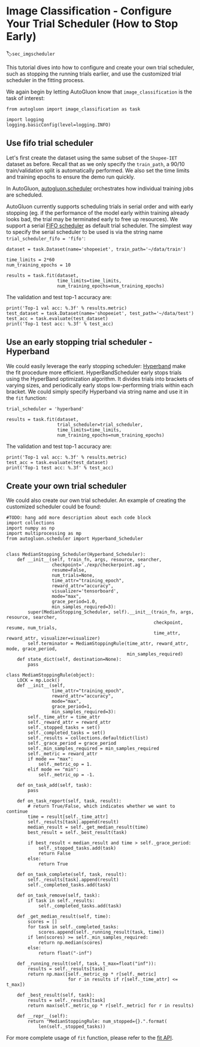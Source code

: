 # Image Classification - Configure Your Trial Scheduler (How to Stop Early)
:label:`sec_imgscheduler`

This tutorial dives into how to configure and create your own trial scheduler, such as stopping the running trials earlier, and use the customized trial scheduler in the fitting process.

We again begin by letting AutoGluon know that `image_classification` is the task of interest: 

```{.python .input}
from autogluon import image_classification as task

import logging
logging.basicConfig(level=logging.INFO)
```

## Use fifo trial scheduler

Let's first create the dataset using the same subset of the `Shopee-IET` dataset as before.
Recall that as we only specify the `train_path`, a 90/10 train/validation split is automatically performed.
We also set the time limits and training epochs to ensure the demo run quickly.

In AutoGluon, [autogluon.scheduler](../api/autogluon.scheduler.html) orchestrates how individual training jobs are scheduled.

AutoGluon currently supports scheduling trials in serial order and with early stopping (eg. if the performance of the model early within training already looks bad, the trial may be terminated early to free up resources).
We support a serial [FIFO scheduler](../api/autogluon.scheduler.html#autogluon.scheduler.FIFO_Scheduler) as default trial scheduler.
The simplest way to specify the serial scheduler to be used is via the string name `trial_scheduler_fifo = 'fifo'`:

```{.python .input}
dataset = task.Dataset(name='shopeeiet', train_path='~/data/train')

time_limits = 2*60
num_training_epochs = 10

results = task.fit(dataset,
                   time_limits=time_limits,
                   num_training_epochs=num_training_epochs)
```

The validation and test top-1 accuracy are:

```{.python .input}
print('Top-1 val acc: %.3f' % results.metric)
test_dataset = task.Dataset(name='shopeeiet', test_path='~/data/test')
test_acc = task.evaluate(test_dataset)
print('Top-1 test acc: %.3f' % test_acc)
```

## Use an early stopping trial scheduler - Hyperband

We could easily leverage the early stopping scheduler: [Hyperband](../api/autogluon.scheduler.html#autogluon.scheduler.Hyperband_Scheduler) make the fit procedure more efficient.
HyperBandScheduler early stops trials using the HyperBand optimization algorithm. It divides trials into brackets of varying sizes, and periodically early stops low-performing trials within each bracket.
We could simply specify Hyperband via string name and use it in the `fit` function:

```{.python .input}
trial_scheduler = 'hyperband'

results = task.fit(dataset,
                   trial_scheduler=trial_scheduler,
                   time_limits=time_limits,
                   num_training_epochs=num_training_epochs)
```

The validation and test top-1 accuracy are:

```{.python .input}
print('Top-1 val acc: %.3f' % results.metric)
test_acc = task.evaluate(test_dataset)
print('Top-1 test acc: %.3f' % test_acc)
```

## Create your own trial scheduler

We could also create our own trial scheduler. An example of creating the customized scheduler could be found:

```{.python .input}
#TODO: hang add more description about each code block
import collections
import numpy as np
import multiprocessing as mp
from autogluon.scheduler import Hyperband_Scheduler


class MedianStopping_Scheduler(Hyperband_Scheduler):
    def __init__(self, train_fn, args, resource, searcher,
                 checkpoint='./exp/checkerpoint.ag', 
                 resume=False,
                 num_trials=None,
                 time_attr="training_epoch",
                 reward_attr="accuracy",
                 visualizer='tensorboard',
                 mode="max",
                 grace_period=1.0,
                 min_samples_required=3):
        super(MedianStopping_Scheduler, self).__init__(train_fn, args, resource, searcher,
                                                       checkpoint, resume, num_trials,
                                                       time_attr, reward_attr, visualizer=visualizer)
        self.terminator = MediamStoppingRule(time_attr, reward_attr, mode, grace_period,
                                             min_samples_required)
    def state_dict(self, destination=None):
        pass

class MediamStoppingRule(object):
    LOCK = mp.Lock()
    def __init__(self,
                 time_attr="training_epoch",
                 reward_attr="accuracy",
                 mode="max",
                 grace_period=1,
                 min_samples_required=3):
        self._time_attr = time_attr
        self._reward_attr = reward_attr
        self._stopped_tasks = set()
        self._completed_tasks = set()
        self._results = collections.defaultdict(list)
        self._grace_period = grace_period
        self._min_samples_required = min_samples_required
        self._metric = reward_attr
        if mode == "max":
            self._metric_op = 1.
        elif mode == "min":
            self._metric_op = -1.
 
    def on_task_add(self, task):
        pass
 
    def on_task_report(self, task, result):
        # return True/False, which indicates whether we want to continue
        time = result[self._time_attr]
        self._results[task].append(result)
        median_result = self._get_median_result(time)
        best_result = self._best_result(task)
 
        if best_result < median_result and time > self._grace_period:
            self._stopped_tasks.add(task)
            return False
        else:
            return True

    def on_task_complete(self, task, result):
        self._results[task].append(result)
        self._completed_tasks.add(task)

    def on_task_remove(self, task):
        if task in self._results:
            self._completed_tasks.add(task)

    def _get_median_result(self, time):
        scores = []
        for task in self._completed_tasks:
            scores.append(self._running_result(task, time))
        if len(scores) >= self._min_samples_required:
            return np.median(scores)
        else:
            return float("-inf")

    def _running_result(self, task, t_max=float("inf")):
        results = self._results[task]
        return np.max([self._metric_op * r[self._metric] 
                       for r in results if r[self._time_attr] <= t_max])

    def _best_result(self, task):
        results = self._results[task]
        return max(self._metric_op * r[self._metric] for r in results)

    def __repr__(self):
        return "MedianStoppingRule: num_stopped={}.".format(
            len(self._stopped_tasks))
```

For more complete usage of `fit` function, please refer to the [fit API](../api/autogluon.task.image_classification.html#autogluon.task.image_classification.ImageClassification.fit).
